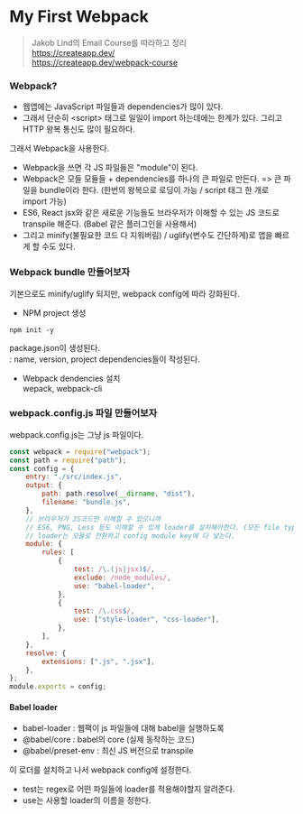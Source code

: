 # My First Webpack
> Jakob Lind의 Email Course를 따라하고 정리 <br>
> https://createapp.dev/ <br>
> https://createapp.dev/webpack-course

### Webpack?
- 웹앱에는 JavaScript 파일들과 dependencies가 많이 있다.
- 그래서 단순히 <span>\<script></span> 태그로 일일이 import 하는데에는 한계가 있다. 그리고 HTTP 왕복 통신도 많이 필요하다.

그래서 Webpack을 사용한다.
- Webpack을 쓰면 각 JS 파일들은 "module"이 된다.
- Webpack은 모들 모듈들 + dependencies를 하나의 큰 파일로 만든다. => 큰 파일을 bundle이라 한다. (한번의 왕복으로 로딩이 가능 / script 태그 한 개로 import 가능)
- ES6, React jsx와 같은 새로운 기능들도 브라우저가 이해할 수 있는 JS 코드로 transpile 해준다. (Babel 같은 플러그인을 사용해서)
- 그리고 minify(불필요한 코드 다 지워버림) / uglify(변수도 간단하게)로 앱을 빠르게 할 수도 있다.

### Webpack bundle 만들어보자
기본으로도 minify/uglify 되지만, webpack config에 따라 강화된다.

- NPM project 생성
```
npm init -y
```
package.json이 생성된다. <br>
: name, version, project dependencies들이 작성된다.

- Webpack dendencies 설치 <br>
wepack, webpack-cli

### webpack.config.js 파일 만들어보자
webpack.config.js는 그냥 js 파일이다.
```js
const webpack = require("webpack");
const path = require("path");
const config = {
    entry: "./src/index.js",
    output: {
        path: path.resolve(__dirname, "dist"),
        filename: "bundle.js",
    },
    // 브라우저가 JS코드만 이해할 수 있으니까 
    // ES6, PNG, Less 등도 이해할 수 있게 loader를 설치해아한다. (모든 file type이 가능하도록)
    // loader는 모듈로 전환하고 config module key에 다 넣는다.
    module: {
        rules: [
            {
                test: /\.(js|jsx)$/,
                exclude: /node_modules/,
                use: "babel-loader",
            },
            {
                test: /\.css$/,
                use: ["style-loader", "css-loader"],
            },
        ],
    },
    resolve: {
        extensions: [".js", ".jsx"],
    },
};
module.exports = config;
```

#### Babel loader
- babel-loader : 웹팩이 js 파일들에 대해 babel을 실행하도록
- @babel/core : babel의 core (실제 동작하는 코드)
- @babel/preset-env : 최신 JS 버전으로 transpile

이 로더를 설치하고 나서 webpack config에 설정한다.
- test는 regex로 어떤 파일들에 loader를 적용해야할지 알려준다.
- use는 사용할 loader의 이름을 정한다.
